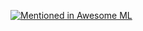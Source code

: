 
[![Mentioned in Awesome ML](https://awesome.re/mentioned-badge.svg)](https://github.com/Artificial-Human/Awesome-ML)
